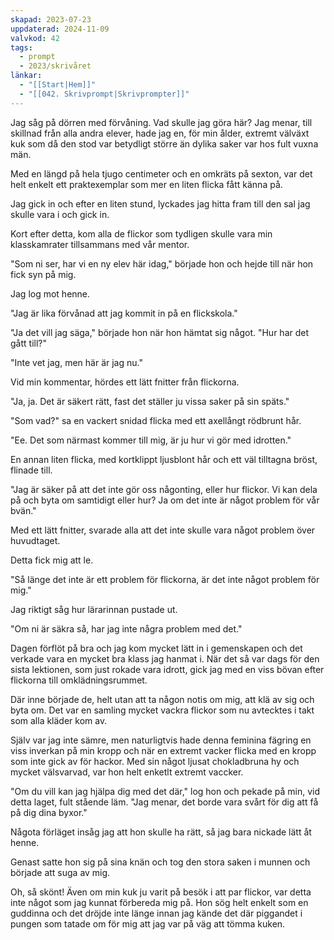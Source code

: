 ```yaml
---
skapad: 2023-07-23
uppdaterad: 2024-11-09
valvkod: 42
tags:
  - prompt
  - 2023/skrivåret
länkar:
  - "[[Start|Hem]]"
  - "[[042. Skrivprompt|Skrivprompter]]"
---
```

Jag såg på dörren med förvåning. Vad skulle jag göra här? Jag menar, till skillnad från alla andra elever, hade jag en, för min ålder, extremt välväxt kuk som då den stod var betydligt större än dylika saker var hos fult vuxna män.

Med en längd på hela tjugo centimeter och en omkräts på sexton, var det helt enkelt ett praktexemplar som mer en liten flicka fått känna på.

Jag gick in och efter en liten stund, lyckades jag hitta fram till den sal jag skulle vara i och gick in.

Kort efter detta, kom alla de flickor som tydligen skulle vara min klasskamrater tillsammans med vår mentor.

"Som ni ser, har vi en ny elev här idag," började hon och hejde till när hon fick syn på mig.

Jag log mot henne.

"Jag är lika förvånad att jag kommit in på en flickskola."

"Ja det vill jag säga," började hon när hon hämtat sig något. "Hur har det gått till?"

"Inte vet jag, men här är jag nu."

Vid min kommentar, hördes ett lätt fnitter från flickorna.

"Ja, ja. Det är säkert rätt, fast det ställer ju vissa saker på sin späts."

"Som vad?" sa en vackert snidad flicka med ett axellångt rödbrunt hår.

"Ee. Det som närmast kommer till mig, är ju hur vi gör med idrotten."

En annan liten flicka, med kortklippt ljusblont hår och ett väl tilltagna bröst, flinade till.

"Jag är säker på att det inte gör oss någonting, eller hur flickor. Vi kan dela på och byta om samtidigt eller hur? Ja om det inte är något problem för vår bvän."

Med ett lätt fnitter, svarade alla att det inte skulle vara något problem över huvudtaget.

Detta fick mig att le.

"Så länge det inte är ett problem för flickorna, är det inte något problem för mig."

Jag riktigt såg hur lärarinnan pustade ut.

"Om ni är säkra så, har jag inte några problem med det."

Dagen förflöt på bra och jag kom mycket lätt in i gemenskapen och det verkade vara en mycket bra klass jag hanmat i. När det så var dags för den sista lektionen, som just rokade vara idrott, gick jag med en viss bövan efter flickorna till omklädningsrummet.

Där inne började de, helt utan att ta någon notis om mig, att klä av sig och byta om. Det var en samling mycket vackra flickor som nu avtecktes i takt som alla kläder kom av.

Själv var jag inte sämre, men naturligtvis hade denna feminina fägring en viss inverkan på min kropp och när en extremt vacker flicka med en kropp som inte gick av för hackor. Med sin något ljusat chokladbruna hy och mycket välsvarvad, var hon helt enketlt extremt vaccker.

"Om du vill kan jag hjälpa dig med det där," log hon och pekade på min, vid detta laget, fult stående läm. "Jag menar, det borde vara svårt för dig att få på dig dina byxor."

Någota förläget insåg jag att hon skulle ha rätt, så jag bara nickade lätt åt henne.

Genast satte hon sig på sina knän och tog den stora saken i munnen och började att suga av mig.

Oh, så skönt! Även om min kuk ju varit på besök i att par flickor, var detta inte något som jag kunnat förbereda mig på. Hon sög helt enkelt som en guddinna och det dröjde inte länge innan jag kände det där piggandet i pungen som tatade om för mig att jag var på väg att tömma kuken.